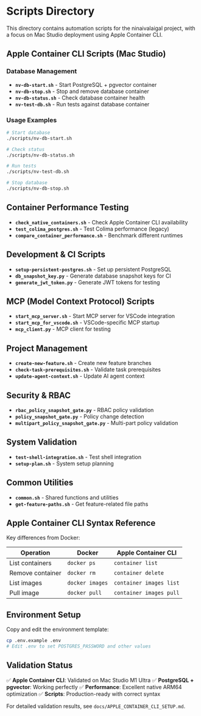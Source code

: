 # Scripts Directory

This directory contains automation scripts for the ninaivalaigal project, with a focus on Mac Studio deployment using Apple Container CLI.

## Apple Container CLI Scripts (Mac Studio)

### Database Management
- **`nv-db-start.sh`** - Start PostgreSQL + pgvector container
- **`nv-db-stop.sh`** - Stop and remove database container
- **`nv-db-status.sh`** - Check database container health
- **`nv-test-db.sh`** - Run tests against database container

### Usage Examples

```bash
# Start database
./scripts/nv-db-start.sh

# Check status
./scripts/nv-db-status.sh

# Run tests
./scripts/nv-test-db.sh

# Stop database
./scripts/nv-db-stop.sh
```

## Container Performance Testing
- **`check_native_containers.sh`** - Check Apple Container CLI availability
- **`test_colima_postgres.sh`** - Test Colima performance (legacy)
- **`compare_container_performance.sh`** - Benchmark different runtimes

## Development & CI Scripts
- **`setup-persistent-postgres.sh`** - Set up persistent PostgreSQL
- **`db_snapshot_key.py`** - Generate database snapshot keys for CI
- **`generate_jwt_token.py`** - Generate JWT tokens for testing

## MCP (Model Context Protocol) Scripts
- **`start_mcp_server.sh`** - Start MCP server for VSCode integration
- **`start_mcp_for_vscode.sh`** - VSCode-specific MCP startup
- **`mcp_client.py`** - MCP client for testing

## Project Management
- **`create-new-feature.sh`** - Create new feature branches
- **`check-task-prerequisites.sh`** - Validate task prerequisites
- **`update-agent-context.sh`** - Update AI agent context

## Security & RBAC
- **`rbac_policy_snapshot_gate.py`** - RBAC policy validation
- **`policy_snapshot_gate.py`** - Policy change detection
- **`multipart_policy_snapshot_gate.py`** - Multi-part policy validation

## System Validation
- **`test-shell-integration.sh`** - Test shell integration
- **`setup-plan.sh`** - System setup planning

## Common Utilities
- **`common.sh`** - Shared functions and utilities
- **`get-feature-paths.sh`** - Get feature-related file paths

## Apple Container CLI Syntax Reference

Key differences from Docker:

| Operation | Docker | Apple Container CLI |
|-----------|--------|-------------------|
| List containers | `docker ps` | `container list` |
| Remove container | `docker rm` | `container delete` |
| List images | `docker images` | `container images list` |
| Pull image | `docker pull` | `container images pull` |

## Environment Setup

Copy and edit the environment template:
```bash
cp .env.example .env
# Edit .env to set POSTGRES_PASSWORD and other values
```

## Validation Status

✅ **Apple Container CLI**: Validated on Mac Studio M1 Ultra
✅ **PostgreSQL + pgvector**: Working perfectly
✅ **Performance**: Excellent native ARM64 optimization
✅ **Scripts**: Production-ready with correct syntax

For detailed validation results, see `docs/APPLE_CONTAINER_CLI_SETUP.md`.
